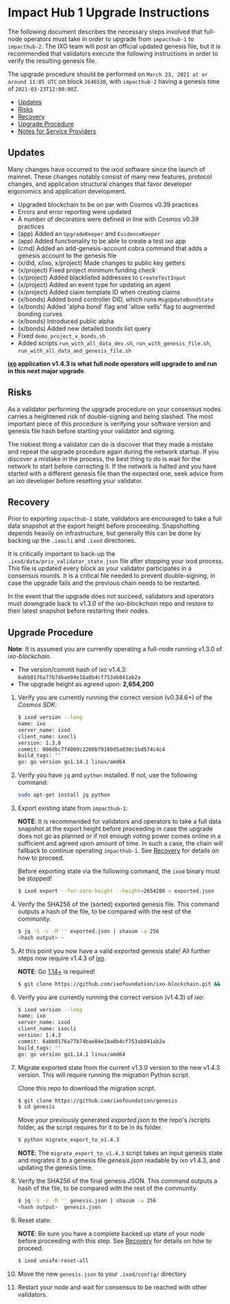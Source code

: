 # Impact Hub 1 Upgrade Instructions

The following document describes the necessary steps involved that full-node operators
must take in order to upgrade from `impacthub-1` to `impacthub-2`. The IXO team
will post an official updated genesis file, but it is recommended that validators
execute the following instructions in order to verify the resulting genesis file.

The upgrade procedure should be performed on `March 23, 2021 at or around 11:05 UTC` on block `2646530`, with `impacthub-2` having a genesis time of `2021-03-23T12:00:00Z`.

  - [Updates](#updates)
  - [Risks](#risks)
  - [Recovery](#recovery)
  - [Upgrade Procedure](#upgrade-procedure)
  - [Notes for Service Providers](#notes-for-service-providers)

## Updates

Many changes have occurred to the ixod software since the launch of mainnet. These changes notably consist of many new features,
protocol changes, and application structural changes that favor developer ergonomics and application development.

- Upgraded blockchain to be on par with Cosmos v0.39 practices
- Errors and error reporting were updated
- A number of decorators were defined in line with Cosmos v0.39 practices
- (app) Added an `UpgradeKeeper` and `EvidenceKeeper`
- (app) Added functionality to be able to create a test ixo app
- (cmd) Added an add-genesis-account cobra command that adds a genesis account to the genesis file
- (x/did, x/ixo, x/project) Made changes to public key getters
- (x/project) Fixed project minimum funding check
- (x/project) Added blacklisted addresses to `CreateTestInput`
- (x/project) Added an event type for updating an agent
- (x/project) Added claim template ID when creating claims
- (x/bonds) Added bond controller DID, which runs `MsgUpdateBondState`
- (x/bonds) Added 'alpha bond' flag and 'allow sells' flag to augmented bonding curves
- (x/bonds) Introduced public alpha
- (x/bonds) Added new detailed bonds list query
- Fixed `demo_project_x_bonds.sh`
- Added scripts `run_with_all_data_dev.sh`, `run_with_genesis_file.sh`, `run_with_all_data_and_genesis_file.sh`

__[ixo](https://github.com/ixofoundation/ixo-blockchain) application v1.4.3 is
what full node operators will upgrade to and run in this next major upgrade__.

## Risks

As a validator performing the upgrade procedure on your consensus nodes carries a heightened risk of
double-signing and being slashed. The most important piece of this procedure is verifying your
software version and genesis file hash before starting your validator and signing.

The riskiest thing a validator can do is discover that they made a mistake and repeat the upgrade
procedure again during the network startup. If you discover a mistake in the process, the best thing
to do is wait for the network to start before correcting it. If the network is halted and you have
started with a different genesis file than the expected one, seek advice from an ixo developer
before resetting your validator.

## Recovery

Prior to exporting `impacthub-1` state, validators are encouraged to take a full data snapshot at the
export height before proceeding. Snapshotting depends heavily on infrastructure, but generally this
can be done by backing up the `.ixocli` and `.ixod` directories.

It is critically important to back-up the `.ixod/data/priv_validator_state.json` file after stopping your ixod process. This file is updated every block as your validator participates in a consensus rounds. It is a critical file needed to prevent double-signing, in case the upgrade fails and the previous chain needs to be restarted.

In the event that the upgrade does not succeed, validators and operators must downgrade back to
v1.3.0 of the _ixo-blockchain_ repo and restore to their latest snapshot before restarting their nodes.

## Upgrade Procedure

__Note__: It is assumed you are currently operating a full-node running v1.3.0 of _ixo-blockchain_.

- The version/commit hash of ixo v1.4.3: `6abb0176a77b74bae04e1ba0b4cf753ab841ab2a`
- The upgrade height as agreed upon: **2,654,200**


1. Verify you are currently running the correct version (v0.34.6+) of the _Cosmos SDK_:

   ```bash
   $ ixod version --long
   name: ixo
   server_name: ixod
   client_name: ixocli
   version: 1.3.0
   commit: 006dbc7f4009c2208b79160d5a030c1bd574c4c4
   build_tags: ""
   go: go version go1.14.1 linux/amd64
   ```

2. Verify you have `jq` and `python` installed. If not, use the following command:

   ```bash
   sudo apt-get install jq python
   ```
   
4. Export existing state from `impacthub-1`:

   **NOTE**: It is recommended for validators and operators to take a full data snapshot at the export
   height before proceeding in case the upgrade does not go as planned or if not enough voting power
   comes online in a sufficient and agreed upon amount of time. In such a case, the chain will fallback
   to continue operating `impacthub-1`. See [Recovery](#recovery) for details on how to proceed.

   Before exporting state via the following command, the `ixod` binary must be stopped!

   ```bash
   $ ixod export --for-zero-height --height=2654200 > exported.json
   ```

3. Verify the SHA256 of the (sorted) exported genesis file. This command outputs a hash of the file, to be compared  with the rest of the community.

   ```bash
   $ jq -S -c -M '' exported.json | shasum -a 256
   <hash output> -
   ```

4. At this point you now have a valid exported genesis state! All further steps now require
v1.4.3 of [ixo](https://github.com/ixofoundation/ixo-blockchain).

   **NOTE**: Go [1.14+](https://golang.org/dl/) is required!

   ```bash
   $ git clone https://github.com/ixofoundation/ixo-blockchain.git && cd ixo-blockchain && git checkout v1.4.3; make install
   ```

5. Verify you are currently running the correct version (v1.4.3) of _ixo_:

   ```bash
   $ ixod version --long
   name: ixo
   server_name: ixod
   client_name: ixocli
   version: 1.4.3
   commit: 6abb0176a77b74bae04e1ba0b4cf753ab841ab2a
   build_tags: ""
   go: go version go1.14.1 linux/amd64

   ```

6. Migrate exported state from the current v1.3.0 version to the new v1.4.3 version. This will require running the migration Python script.

   Clone this repo to download the migration script.
   
   ```bash
   $ git clone https://github.com/ixofoundation/genesis
   $ cd genesis
   ```
   
   Move your previously generated _exported.json_ to the repo's /scripts folder, as the script requires for it to be in its folder.

   ```bash
   $ python migrate_export_to_v1.4.3
   ```

   **NOTE**: The `migrate_export_to_v1.4.3` script takes an input genesis state and migrates it to a genesis file _genesis.json_ readable by ixo v1.4.3, and updating the genesis time.

7. Verify the SHA256 of the final genesis JSON. This command outputs a hash of the file, to be compared  with the rest of the community.

   ```bash
   $ jq -S -c -M '' genesis.json | shasum -a 256
   <hash output>  genesis.json
   ```

8. Reset state:

   **NOTE**: Be sure you have a complete backed up state of your node before proceeding with this step.
   See [Recovery](#recovery) for details on how to proceed.

   ```bash
   $ ixod unsafe-reset-all
   ```

9. Move the new `genesis.json` to your `.ixod/config/` directory

10. Restart your node and wait for consensus to be reached with other validators.
